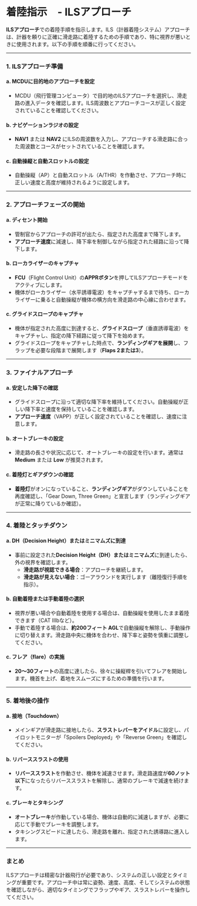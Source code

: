 # 着陸指示　- ILSアプローチ
**ILSアプローチ**での着陸手順を指示します。ILS（計器着陸システム）アプローチは、計器を頼りに正確に滑走路に着陸するための手順であり、特に視界が悪いときに使用されます。以下の手順を順番に行ってください。

---

### **1. ILSアプローチ準備**

#### a. **MCDUに目的地のアプローチを設定**
   - MCDU（飛行管理コンピュータ）で目的地のILSアプローチを選択し、滑走路の進入データを確認します。ILS周波数とアプローチコースが正しく設定されていることを確認してください。
   
#### b. **ナビゲーションラジオの設定**
   - **NAV1** または **NAV2** にILSの周波数を入力し、アプローチする滑走路に合った周波数とコースがセットされていることを確認します。

#### c. **自動操縦と自動スロットルの設定**
   - 自動操縦（AP）と自動スロットル（A/THR）を作動させ、アプローチ時に正しい速度と高度が維持されるように設定します。

---

### **2. アプローチフェーズの開始**

#### a. **ディセント開始**
   - 管制官からアプローチの許可が出たら、指定された高度まで降下します。
   - **アプローチ速度**に減速し、降下率を制御しながら指定された経路に沿って降下します。

#### b. **ローカライザーのキャプチャ**
   - **FCU**（Flight Control Unit）の**APPRボタン**を押してILSアプローチモードをアクティブにします。
   - 機体がローカライザー（水平誘導電波）をキャプチャするまで待ち、ローカライザーに乗ると自動操縦が機体の横方向を滑走路の中心線に合わせます。
   
#### c. **グライドスロープのキャプチャ**
   - 機体が指定された高度に到達すると、**グライドスロープ**（垂直誘導電波）をキャプチャし、指定の降下経路に従って降下を始めます。
   - グライドスロープをキャプチャした時点で、**ランディングギアを展開**し、フラップを必要な段階まで展開します（**Flaps 2または3**）。

---

### **3. ファイナルアプローチ**

#### a. **安定した降下の確認**
   - グライドスロープに沿って適切な降下率を維持してください。自動操縦が正しい降下率と速度を保持していることを確認します。
   - **アプローチ速度**（VAPP）が正しく設定されていることを確認し、速度に注意します。

#### b. **オートブレーキの設定**
   - 滑走路の長さや状況に応じて、オートブレーキの設定を行います。通常は **Medium** または **Low** が推奨されます。

#### c. **着陸灯とギアダウンの確認**
   - **着陸灯**がオンになっていること、**ランディングギア**がダウンしていることを再度確認し、「Gear Down, Three Green」と宣言します（ランディングギアが正常に降りているか確認）。

---

### **4. 着陸とタッチダウン**

#### a. **DH（Decision Height）またはミニマムズに到達**
   - 事前に設定された**Decision Height（DH）**または**ミニマムズ**に到達したら、外の視界を確認します。
     - **滑走路が視認できる場合**：アプローチを継続します。
     - **滑走路が見えない場合**：ゴーアラウンドを実行します（離陸復行手順を指示）。

#### b. **自動着陸または手動着陸の選択**
   - 視界が悪い場合や自動着陸を使用する場合は、自動操縦を使用したまま着陸できます（CAT IIIbなど）。
   - 手動で着陸する場合は、**約200フィート AGL**で自動操縦を解除し、手動操作に切り替えます。滑走路中央に機体を合わせ、降下率と姿勢を慎重に調整してください。

#### c. **フレア（flare）の実施**
   - **20～30フィート**の高度に達したら、徐々に操縦桿を引いてフレアを開始します。機首を上げ、着地をスムーズにするための準備を行います。

---

### **5. 着地後の操作**

#### a. **接地（Touchdown）**
   - メインギアが滑走路に接地したら、**スラストレバーをアイドル**に設定し、パイロットモニターが「Spoilers Deployed」や「Reverse Green」を確認してください。
   
#### b. **リバーススラストの使用**
   - **リバーススラスト**を作動させ、機体を減速させます。滑走路速度が**60ノット以下**になったらリバーススラストを解除し、通常のブレーキで減速を続けます。

#### c. **ブレーキとタキシング**
   - **オートブレーキ**が作動している場合、機体は自動的に減速しますが、必要に応じて手動でブレーキを調整します。
   - タキシングスピードに達したら、滑走路を離れ、指定された誘導路に進入します。

---

### **まとめ**

ILSアプローチは精密な計器飛行が必要であり、システムの正しい設定とタイミングが重要です。アプローチ中は常に姿勢、速度、高度、そしてシステムの状態を確認しながら、適切なタイミングでフラップやギア、スラストレバーを操作してください。